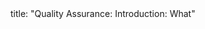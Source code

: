 <frontmatter>
title: "Quality Assurance: Introduction: What"
</frontmatter>

<include src="unit-inPage-asFlat.md" boilerplate />
